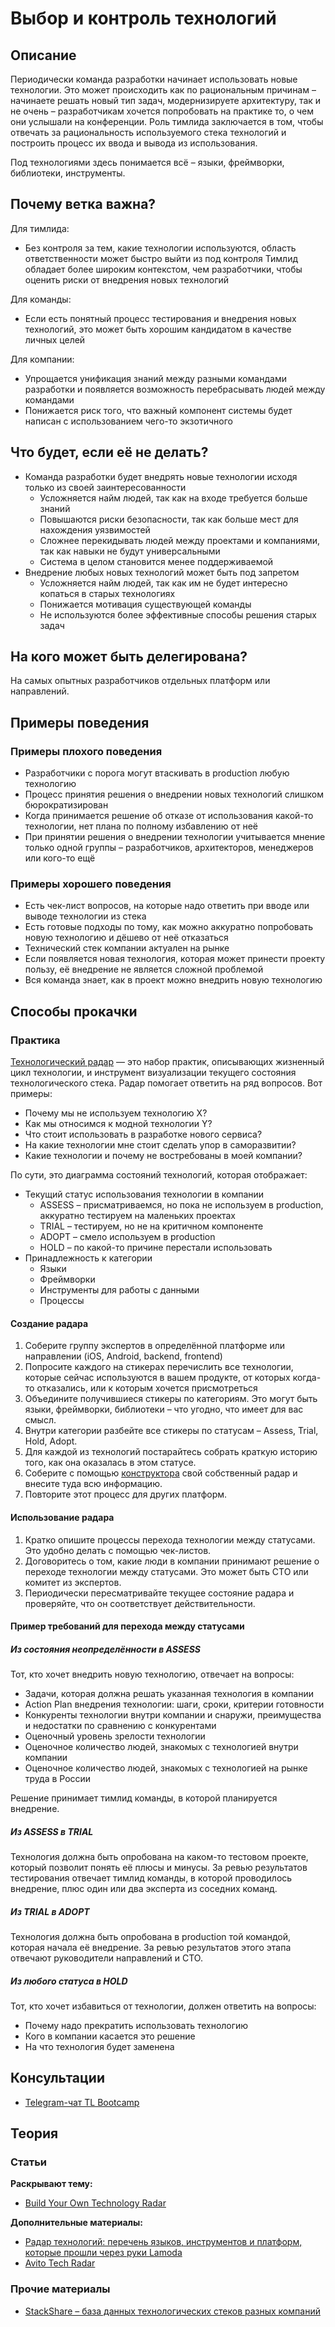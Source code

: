 # Выбор и контроль технологий
## Описание
Периодически команда разработки начинает использовать новые технологии. Это может происходить как по рациональным причинам – начинаете решать новый тип задач, модернизируете архитектуру, так и не очень – разработчикам хочется попробовать на практике то, о чем они услышали на конференции. Роль тимлида заключается в том, чтобы отвечать за рациональность используемого стека технологий и построить процесс их ввода и вывода из использования.

Под технологиями здесь понимается всё – языки, фреймворки, библиотеки, инструменты.

## Почему ветка важна?
Для тимлида:
- Без контроля за тем, какие технологии используются, область ответственности может быстро выйти из под контроля
Тимлид обладает более широким контекстом, чем разработчики, чтобы оценить риски от внедрения новых технологий

Для команды:
- Если есть понятный процесс тестирования и внедрения новых технологий, это может быть хорошим кандидатом в качестве личных целей

Для компании:
- Упрощается унификация знаний между разными командами разработки и появляется возможность перебрасывать людей между командами
- Понижается риск того, что важный компонент системы будет написан с использованием чего-то экзотичного

## Что будет, если её не делать?
- Команда разработки будет внедрять новые технологии исходя только из своей заинтересованности
  - Усложняется найм людей, так как на входе требуется больше знаний
  - Повышаются риски безопасности, так как больше мест для нахождения уязвимостей
  - Сложнее перекидывать людей между проектами и компаниями, так как навыки не будут универсальными
  - Система в целом становится менее поддерживаемой
- Внедрение любых новых технологий может быть под запретом
  - Усложняется найм людей, так как им не будет интересно копаться в старых технологиях
  - Понижается мотивация существующей команды
  - Не используются более эффективные способы решения старых задач

## На кого может быть делегирована?
На самых опытных разработчиков отдельных платформ или направлений.

## Примеры поведения
### Примеры плохого поведения
- Разработчики с порога могут втаскивать в production любую технологию
- Процесс принятия решения о внедрении новых технологий слишком бюрократизирован
- Когда принимается решение об отказе от использования какой-то технологии, нет плана по полному избавлению от неё
- При принятии решения о внедрении технологии учитывается мнение только одной группы – разработчиков, архитекторов, менеджеров или кого-то ещё

### Примеры хорошего поведения
- Есть чек-лист вопросов, на которые надо ответить при вводе или выводе технологии из стека
- Есть готовые подходы по тому, как можно аккуратно попробовать новую технологию и дёшево от неё отказаться
- Технический стек компании актуален на рынке
- Если появляется новая технология, которая может принести проекту пользу, её внедрение не является сложной проблемой
- Вся команда знает, как в проект можно внедрить новую технологию

## Способы прокачки
### Практика
[Технологический радар](https://www.thoughtworks.com/radar) — это набор практик, описывающих жизненный цикл технологии, и инструмент визуализации текущего состояния технологического стека. Радар помогает ответить на ряд вопросов. Вот примеры:
- Почему мы не используем технологию X?
- Как мы относимся к модной технологии Y?
- Что стоит использовать в разработке нового сервиса?
- На какие технологии мне стоит сделать упор в саморазвитии?
- Какие технологии и почему не востребованы в моей компании?

По сути, это диаграмма состояний технологий, которая отображает:
- Текущий статус использования технологии в компании
  - ASSESS – присматриваемся, но пока не используем в production, аккуратно тестируем на маленьких проектах
  - TRIAL – тестируем, но не на критичном компоненте
  - ADOPT – смело используем в production
  - HOLD – по какой-то причине перестали использовать
- Принадлежность к категории
  - Языки
  - Фреймворки
  - Инструменты для работы с данными
  - Процессы

#### Создание радара
1. Соберите группу экспертов в определённой платформе или направлении (iOS, Android, backend, frontend)
2. Попросите каждого на стикерах перечислить все технологии, которые сейчас используются в вашем продукте, от которых когда-то отказались, или к которым хочется присмотреться
3. Объедините получившиеся стикеры по категориям. Это могут быть языки, фреймворки, библиотеки – что угодно, что имеет для вас смысл.
4. Внутри категории разбейте все стикеры по статусам – Assess, Trial, Hold, Adopt.
5. Для каждой из технологий постарайтесь собрать краткую историю того, как она оказалась в этом статусе.
6. Соберите с помощью [конструктора](https://www.thoughtworks.com/radar/byor) свой собственный радар и внесите туда всю информацию.
7. Повторите этот процесс для других платформ.

#### Использование радара
1. Кратко опишите процессы перехода технологии между статусами. Это удобно делать с помощью чек-листов.
2. Договоритесь о том, какие люди в компании принимают решение о переходе технологии между статусами. Это может быть CTO или комитет из экспертов.
3. Периодически пересматривайте текущее состояние радара и проверяйте, что он соответствует действительности.

#### Пример требований для перехода между статусами
##### Из состояния неопределённости в ASSESS
Тот, кто хочет внедрить новую технологию, отвечает на вопросы:
- Задачи, которая должна решать указанная технология в компании
- Action Plan внедрения технологии: шаги, сроки, критерии готовности
- Конкуренты технологии внутри компании и снаружи, преимущества и недостатки по сравнению с конкурентами
- Оценочный уровень зрелости технологии
- Оценочное количество людей, знакомых с технологией внутри компании
- Оценочное количество людей, знакомых с технологией на рынке труда в России

Решение принимает тимлид команды, в которой планируется внедрение.

##### Из ASSESS в TRIAL
Технология должна быть опробована на каком-то тестовом проекте, который позволит понять её плюсы и минусы. За ревью результатов тестирования отвечает тимлид команды, в которой проводилось внедрение, плюс один или два эксперта из соседних команд.

##### Из TRIAL в ADOPT
Технология должна быть опробована в production той командой, которая начала её внедрение. За ревью результатов этого этапа отвечают руководители направлений и CTO.

##### Из любого статуса в HOLD
Тот, кто хочет избавиться от технологии, должен ответить на вопросы:
- Почему надо прекратить использовать технологию
- Кого в компании касается это решение
- На что технология будет заменена

## Консультации
- [Telegram-чат TL Bootcamp](https://tlinks.run/tlbootcamp)

## Теория
### Статьи
**Раскрывают тему:**
- [Build Your Own Technology Radar](https://www.thoughtworks.com/radar/byor)

**Дополнительные материалы:**
- [Радар технологий: перечень языков, инструментов и платформ, которые прошли через руки Lamoda](https://habr.com/ru/company/lamoda/blog/428411/)
- <a href="https://techradar.avito.ru/" data-proofer-ignore>Avito Tech Radar</a>

### Прочие материалы
- [StackShare – база данных технологических стеков разных компаний](https://stackshare.io/)
